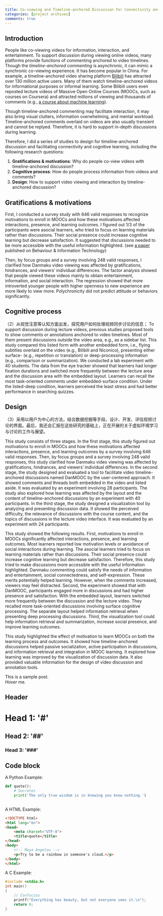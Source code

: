 ```yaml
---
title: Co-viewing and Timeline-anchored Discussion for Connectivity and Learning 
categories: [project archives]
comments: true
---
```


## Introduction

People like co-viewing videos for information, interaction, and entertainment. To support discussion during viewing online videos, many platforms provide functions of commenting anchored to video timelines. Though the <dfn info="弹幕 in Chinese">timeline-anchored commenting</dfn> is asynchronic, it can mimic a synchronic co-viewing experience. It has become popular in China. For example, a timeline-anchored video sharing platform [Bilibili](https://www.bilibili.com/) has attracted over 130 million active users. Many of them watch timeline-anchored videos for informational purposes or informal learning. Some Bilibili users even reposted lecture videos of Massive Open Online Courses (MOOCs, such as courses on Coursera) and attracted millions of viewing and thousands of comments (e.g., [a course about machine learning](https://www.bilibili.com/video/BV164411b7dx?p=1)).  

Though timeline-anchored commenting may facilitate interaction, it may also bring visual clutters, information overwhelming, and mental workload. Timeline-anchored comments overlaid on videos are also usually transient and cannot be replyed. Therefore, it is hard to support in-depth discussions during learning.  

Therefore, I did a series of studies to design for timeline-anchored discussion and facilitating connectivity and cognitive learning, including the following research questions:

1. **Gratifications & motivations**: Why do people co-view videos with timeline-anchored discussion?
2. **Cognitive process**: How do people process information from videos and comments?
3. **Design**: How to support video viewing and interaction by timeline-anchored discussion?


## Gratifications & motivations

First, I conducted a survey study with 646 valid responses to recognize motivations to enroll in MOOCs and how these motivations affected interactions, presence, and learning outcomes. I figured out 1/3 of the participants were asocial learners, who tried to focus on learning materials rather than discussions. Their social presence could increase cognitive learning but decrease satisfaction. It suggested that discussions needed to be more accessible with the useful information highlighted. (see [a paper](https://github.com/Lynncy/lynncy.github.io/tree/main/assets/docs/mooc-motivation.pdf) published on Behaviour & Information Technology)  


Then, by focus groups and a survey involving 248 valid responses, I clarified how Danmaku video viewing was affected by gratifications, hindrances, and viewers’ individual differences. The factor analysis showed that people viewed these videos mainly to obtain entertainment, information, and social interaction. The regression showed that more introverted younger people with higher openness to new experience are more likely to view more. Polychronicity did not predict attitude or behaviors significantly.



## Cognitive process

（2）从视觉注意等认知方面出发，探究用户如何处理视频同步讨论的信息；
To support discussion during lecture videos, previous studies proposed tools to show comments or annotations anchored to video timelines. Most of them present discussions outside the video area, e.g., as a sidebar list. This study compared this listed form with another embedded form, i.e., flying subtitles overlaid on the video (e.g., Bilibili and Niconico), presenting either surface- (e.g., repetition or translation) or deep-processing information (e.g., comparison or summarization). We conducted a lab experiment with 40 students. The data from the eye tracker showed that learners had longer fixation durations and switched more frequently between the lecture area and the discussion area with the embedded layout. Learners can recall the most task-oriented comments under embedded-surface condition. Under the listed-deep condition, learners perceived the least stress and had better performance in searching quizzes. 


## Design

（3）采用以用户为中心的方法，结合数据挖掘等手段，设计、开发、评估视频讨论的界面。最后，我还会汇报在这些研究的基础上，正在开展的关于虚拟环境学习与讨论的工作与展望。


This study consists of three stages. In the first stage, this study figured out motivations to enroll in MOOCs and how these motivations affected interactions, presence, and learning outcomes by a survey involving 646 valid responses. Then, by focus groups and a survey involving 248 valid responses, this study clarified how Danmaku video viewing was affected by gratifications, hindrances, and viewers’ individual differences. In the second stage, the study designed and evaluated a tool to facilitate video timeline-anchored discussions named DanMOOC by the user-centered approach. It showed comments and threads both embedded in the video and listed aside. It was evaluated by an experiment involving 28 participants. The study also explored how learning was affected by the layout and the content of timeline-anchored discussions by an experiment with 40 participants. In the third stage, the study designed a visualization tool by analyzing and presenting discussion data. It showed the perceived difficulty, the relevance of discussions with the course content, and the topics of discussions in the lecture video interface. It was evaluated by an experiment with 24 participants.  

This study showed the following results. First, motivations to enroll in MOOCs significantly affected interactions, presence, and learning outcomes. Most learners reported low motivation levels or avoidance of social interactions during learning. The asocial learners tried to focus on learning materials rather than discussions. Their social presence could increase cognitive learning but decrease satisfaction. Therefore, this study tried to make discussions more accessible with the useful information highlighted. Danmaku commenting could satisfy the needs of information and entertainment, social connectedness, and self-expression. These merits potentially helped learning. However, when the comments increased, viewers may feel distracted. Second, the experiment showed that with DanMOOC, participants engaged more in discussions and had higher presence and satisfaction. With the embedded layout, learners switched more frequently between the discussion and the lecture video. They recalled more task-oriented discussions involving surface cognitive processing. The separate layout helped information retrieval when presenting deep processing discussions. Third, the visualization tool could help information retrieval and summarization, increase social presence, and improve learning outcomes.  

This study highlighted the effect of motivation to learn MOOCs on both the learning process and outcomes. It showed how timeline-anchored discussions helped passive socialization, active participation in discussions, and information retrieval and integration in MOOC learning. It explored how learning was improved by the visualization of discussion data. It also provided valuable information for the design of video discussion and annotation tools.





This is a sample post.<br>
<dfn info="You can add extra information">Hover</dfn> me.

## Header

# Head 1: '#'
## Head 2: '##'
### Head 3: '###'

## Code block
A Python Example:

```python
def quote():
    # Socrates
    print('The only true wisdom is in knowing you know nothing.')
    
```
A HTML Example:

```html
<!DOCTYPE html>
<html lang="en">
<head>
    <meta charset="UTF-8">
    <title>quote</title>
</head>
<body>
    <!-- Maya Angelou -->
    <p>Try to be a rainbow in someone's cloud.</p>
</body>
</html>
```


A C Example:

```c
#include <stdio.h>
int main()
{
    // Confucius
    printf("Everything has beauty, but not everyone sees it.\n");
    return 0;
}
```